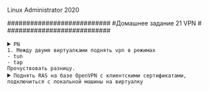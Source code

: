 Linux Administrator 2020

###########################
#Домашнее задание 21 VPN  #
###########################
         
         

<details>
<summary><code>PN
1. Между двумя виртуалками поднять vpn в режимах
- tun
- tap
Прочуствовать разницу.</code></summary>

тут делал как по инструкции из pdf, автоматизировал через ansible, единсвтенное примечание:

ключ "static.key" сперва создал руками командой <code>openvpn --genkey --secret /etc/openvpn/static.key</code> , а потом я его перенес в ансибл и  он тянится из роли ансибла,из каталога /files

```


```
</details>


<details>
<summary><code>Поднять RAS на базе OpenVPN с клиентскими сертификатами, подключиться с локальной машины на виртуалку</code></summary>

Примечание: дополнительно создал еще одну вм и того всего получилось  (3 виртуалки )


```
server - из 1 задания

client - из 1 задания

openvpnsrv - для второго задания

```

Виртуалка openvpn-server будет вм на вагранте с ip: 192.168.10.30 (openvpnsrv)

Клиентом будет выступать моя жезека на CentOS7 с ip: 192.168.1.2 (node01)

OpenVPN сервер поднимается с помощью ансибла он установит необходимый софт и сгенерирует серверные и клиентские сертификаты.

Описание таска

```


```

Описание "server.conf" который будет находится на <code>/etc/openvpn/server/server.conf</code>

```
port 1194
proto tcp
dev tun
ca /etc/openvpn/server/3.0.7/pki/ca.crt
cert /etc/openvpn/server/3.0.7/pki/issued/server.crt
key /etc/openvpn/server/3.0.7/pki/private/server.key
dh /etc/openvpn/server/3.0.7/pki/dh.pem
server 10.10.10.0 255.255.255.0
route 10.10.11.0 255.255.255.0
ifconfig-pool-persist ipp.txt
client-to-client
client-config-dir /etc/openvpn/ccd
keepalive 10 120
comp-lzo
persist-key
persist-tun
status /var/log/openvpn-status.log
log /var/log/openvpn.log
verb 3


```
Важный момент, что бы клиент получил персональный ip, я в  /etc/openvpn/ccd создал файл "client"

файл с названием "client" должен быть аналогичен с названием клиентского сертификата, в данном случаем, он называется тоже "client"

```
ifconfig-push 10.10.11.8 255.255.255.0

```
Клиенту должно быть выдан ip из данного файла "10.10.11.8

Стартуем наш демон openvpn-server <code>systemctl start openvpn-server@server</code>


```
[root@openvpnsrv ccd]# systemctl status openvpn-server@server
● openvpn-server@server.service - OpenVPN service for server
   Loaded: loaded (/usr/lib/systemd/system/openvpn-server@.service; enabled; vendor preset: disabled)
   Active: active (running) since Thu 2020-09-17 07:31:14 UTC; 18min ago
     Docs: man:openvpn(8)
           https://community.openvpn.net/openvpn/wiki/Openvpn24ManPage
           https://community.openvpn.net/openvpn/wiki/HOWTO
 Main PID: 698 (openvpn)
   Status: "Initialization Sequence Completed"
   CGroup: /system.slice/system-openvpn\x2dserver.slice/openvpn-server@server.service
           └─698 /usr/sbin/openvpn --status /run/openvpn-server/status-server.log --status-version 2 --suppress-timestamps --config server.conf

Sep 17 07:31:12 openvpnsrv systemd[1]: Starting OpenVPN service for server...
Sep 17 07:31:14 openvpnsrv systemd[1]: Started OpenVPN service for server.
[root@openvpnsrv ccd]# 

```

Проверяем порт 1194

```
[root@openvpnsrv ccd]# netstat -ntlpa
Active Internet connections (servers and established)
Proto Recv-Q Send-Q Local Address           Foreign Address         State       PID/Program name    
tcp        0      0 0.0.0.0:1194            0.0.0.0:*               LISTEN      698/openvpn         
tcp        0      0 0.0.0.0:111             0.0.0.0:*               LISTEN      355/rpcbind         
tcp        0      0 0.0.0.0:22              0.0.0.0:*               LISTEN      693/sshd            
tcp        0      0 127.0.0.1:25            0.0.0.0:*               LISTEN      944/master          
tcp        0      0 10.0.2.15:22            10.0.2.2:41038          ESTABLISHED 2922/sshd: vagrant  
tcp6       0      0 :::111                  :::*                    LISTEN      355/rpcbind         
tcp6       0      0 :::22                   :::*                    LISTEN      693/sshd            
tcp6       0      0 ::1:25                  :::*                    LISTEN      944/master          
[root@openvpnsrv ccd]# 


```
Проверяем поднялся ли виртуальный интерфейс tun0

```

[root@openvpnsrv ccd]# ifconfig
eth0: flags=4163<UP,BROADCAST,RUNNING,MULTICAST>  mtu 1500
        inet 10.0.2.15  netmask 255.255.255.0  broadcast 10.0.2.255
        inet6 fe80::5054:ff:fe4d:77d3  prefixlen 64  scopeid 0x20<link>
        ether 52:54:00:4d:77:d3  txqueuelen 1000  (Ethernet)
        RX packets 1553  bytes 162256 (158.4 KiB)
        RX errors 0  dropped 0  overruns 0  frame 0
        TX packets 1176  bytes 172296 (168.2 KiB)
        TX errors 0  dropped 0 overruns 0  carrier 0  collisions 0

eth1: flags=4163<UP,BROADCAST,RUNNING,MULTICAST>  mtu 1500
        inet 192.168.10.30  netmask 255.255.255.0  broadcast 192.168.10.255
        inet6 fe80::a00:27ff:fe76:fe60  prefixlen 64  scopeid 0x20<link>
        ether 08:00:27:76:fe:60  txqueuelen 1000  (Ethernet)
        RX packets 0  bytes 0 (0.0 B)
        RX errors 0  dropped 0  overruns 0  frame 0
        TX packets 19  bytes 1462 (1.4 KiB)
        TX errors 0  dropped 0 overruns 0  carrier 0  collisions 0

lo: flags=73<UP,LOOPBACK,RUNNING>  mtu 65536
        inet 127.0.0.1  netmask 255.0.0.0
        inet6 ::1  prefixlen 128  scopeid 0x10<host>
        loop  txqueuelen 1000  (Local Loopback)
        RX packets 0  bytes 0 (0.0 B)
        RX errors 0  dropped 0  overruns 0  frame 0
        TX packets 0  bytes 0 (0.0 B)
        TX errors 0  dropped 0 overruns 0  carrier 0  collisions 0

tun0: flags=4305<UP,POINTOPOINT,RUNNING,NOARP,MULTICAST>  mtu 1500
        inet 10.10.10.1  netmask 255.255.255.255  destination 10.10.10.2
        inet6 fe80::67a9:5651:fb61:cdf7  prefixlen 64  scopeid 0x20<link>
        unspec 00-00-00-00-00-00-00-00-00-00-00-00-00-00-00-00  txqueuelen 100  (UNSPEC)
        RX packets 0  bytes 0 (0.0 B)
        RX errors 0  dropped 0  overruns 0  frame 0
        TX packets 3  bytes 144 (144.0 B)
        TX errors 0  dropped 0 overruns 0  carrier 0  collisions 0

[root@openvpnsrv ccd]# 

```

и роуты

```
[root@openvpnsrv ccd]# ip ro
default via 10.0.2.2 dev eth0 proto dhcp metric 100 
10.0.2.0/24 dev eth0 proto kernel scope link src 10.0.2.15 metric 100 
10.10.10.0/24 via 10.10.10.2 dev tun0 
10.10.10.2 dev tun0 proto kernel scope link src 10.10.10.1 
10.10.11.0/24 via 10.10.10.2 dev tun0 
192.168.10.0/24 dev eth1 proto kernel scope link src 192.168.10.30 metric 101 
[root@openvpnsrv ccd]# 



```
Далее на клиент (node01 - 192.168.1.2) я установил софт openvpn после чего перенес клиентские сертификаты

- ca.crt
- client.crt
- client.key
в каталог </code>/etc/openvpn/client</code>

и там же создал файл "client.conf"

```
dev tun
proto tcp
remote 192.168.10.30 1194
client
resolv-retry infinite
ca ./ca.crt
cert ./client.crt
key ./client.key
persist-key
persist-tun
comp-lzo
verb 3
status /var/log/openvpn-status.log
log /var/log/openvpn.log


```
Запускаем нашего демона <code>systemctl start openvpn-client@client</code>

```
[root@node01 client]# systemctl start openvpn-client@client
[root@node01 client]# systemctl status openvpn-client@client
● openvpn-client@client.service - OpenVPN tunnel for client
   Loaded: loaded (/usr/lib/systemd/system/openvpn-client@.service; disabled; vendor preset: disabled)
   Active: active (running) since Чт 2020-09-17 10:59:26 MSK; 2s ago
     Docs: man:openvpn(8)
           https://community.openvpn.net/openvpn/wiki/Openvpn24ManPage
           https://community.openvpn.net/openvpn/wiki/HOWTO
 Main PID: 5574 (openvpn)
   Status: "Pre-connection initialization successful"
   CGroup: /system.slice/system-openvpn\x2dclient.slice/openvpn-client@client.service
           └─5574 /usr/sbin/openvpn --suppress-timestamps --nobind --config client.conf

сен 17 10:59:26 node01 systemd[1]: Starting OpenVPN tunnel for client...
сен 17 10:59:26 node01 systemd[1]: Started OpenVPN tunnel for client.
[root@node01 client]# 


```
Смотрим  наличие поднятия интерйеса tun

```
[root@node01 client]# ifconfig
eno1: flags=4163<UP,BROADCAST,RUNNING,MULTICAST>  mtu 1500
        inet 192.168.1.2  netmask 255.255.255.0  broadcast 192.168.1.255
        inet6 fe80::2665:9360:4b44:2617  prefixlen 64  scopeid 0x20<link>
        ether 6c:4b:90:0a:29:3c  txqueuelen 1000  (Ethernet)
        RX packets 13801  bytes 2163382 (2.0 MiB)
        RX errors 0  dropped 0  overruns 0  frame 0
        TX packets 7842  bytes 1925610 (1.8 MiB)
        TX errors 0  dropped 0 overruns 0  carrier 0  collisions 0

lo: flags=73<UP,LOOPBACK,RUNNING>  mtu 65536
        inet 127.0.0.1  netmask 255.0.0.0
        inet6 ::1  prefixlen 128  scopeid 0x10<host>
        loop  txqueuelen 1000  (Local Loopback)
        RX packets 2357  bytes 296994 (290.0 KiB)
        RX errors 0  dropped 0  overruns 0  frame 0
        TX packets 2357  bytes 296994 (290.0 KiB)
        TX errors 0  dropped 0 overruns 0  carrier 0  collisions 0

tun0: flags=4305<UP,POINTOPOINT,RUNNING,NOARP,MULTICAST>  mtu 1500
        inet 10.10.11.8  netmask 255.255.255.255  destination 255.255.255.0
        inet6 fe80::8c89:db8b:fd0:fa7e  prefixlen 64  scopeid 0x20<link>
        unspec 00-00-00-00-00-00-00-00-00-00-00-00-00-00-00-00  txqueuelen 100  (UNSPEC)
        RX packets 0  bytes 0 (0.0 B)
        RX errors 0  dropped 0  overruns 0  frame 0
        TX packets 3  bytes 144 (144.0 B)
        TX errors 0  dropped 0 overruns 0  carrier 0  collisions 0

vboxnet6: flags=4163<UP,BROADCAST,RUNNING,MULTICAST>  mtu 1500
        inet 192.168.10.1  netmask 255.255.255.0  broadcast 192.168.10.255
        inet6 fe80::800:27ff:fe00:6  prefixlen 64  scopeid 0x20<link>
        ether 0a:00:27:00:00:06  txqueuelen 1000  (Ethernet)
        RX packets 0  bytes 0 (0.0 B)
        RX errors 0  dropped 0  overruns 0  frame 0
        TX packets 28  bytes 2160 (2.1 KiB)
        TX errors 0  dropped 0 overruns 0  carrier 0  collisions 0

wlp2s0: flags=4099<UP,BROADCAST,MULTICAST>  mtu 1500
        ether 06:42:4d:f5:90:ba  txqueuelen 1000  (Ethernet)
        RX packets 0  bytes 0 (0.0 B)
        RX errors 0  dropped 0  overruns 0  frame 0
        TX packets 0  bytes 0 (0.0 B)
        TX errors 0  dropped 0 overruns 0  carrier 0  collisions 0

[root@node01 client]# 



```
Видим что поучили на "10.10.11.8"

ну и роуты 

```
root@node01 client]# ip ro
default via 192.168.1.1 dev eno1 proto dhcp metric 100 
10.10.10.1 via 255.255.255.0 dev tun0 
192.168.1.0/24 dev eno1 proto kernel scope link src 192.168.1.2 metric 100 
192.168.10.0/24 dev vboxnet6 proto kernel scope link src 192.168.10.1 
255.255.255.0 dev tun0 proto kernel scope link src 10.10.11.8 
[root@node01 client]# 


```

Проверка порта 1194 на предмет "ESTABLISHED"

```
[root@node01 client]# netstat -ntlpa
Active Internet connections (servers and established)
Proto Recv-Q Send-Q Local Address           Foreign Address         State       PID/Program name    
tcp        0      0 127.0.0.1:2222          0.0.0.0:*               LISTEN      4146/VBoxHeadless   
tcp        0      0 0.0.0.0:22              0.0.0.0:*               LISTEN      1074/sshd           
tcp        0      0 127.0.0.1:25            0.0.0.0:*               LISTEN      1489/master         
tcp        0      0 192.168.1.2:22          185.9.84.50:59116       ESTABLISHED 4903/sshd: root@pts 
tcp        0      0 192.168.1.2:22          185.9.84.50:58931       ESTABLISHED 1612/sshd: root@pts 
tcp        0      0 127.0.0.1:2222          127.0.0.1:41038         ESTABLISHED 4146/VBoxHeadless   
tcp        0      0 192.168.10.1:45658      192.168.10.30:1194      ESTABLISHED 5574/openvpn        
tcp        0      0 127.0.0.1:41038         127.0.0.1:2222          ESTABLISHED 5135/ssh            
tcp        0    196 192.168.1.2:22          185.9.84.50:58977       ESTABLISHED 1683/sshd: root@pts 
tcp6       0      0 :::22                   :::*                    LISTEN      1074/sshd           
tcp6       0      0 ::1:25                  :::*                    LISTEN      1489/master         
tcp6       0      0 :::9090                 :::*                    LISTEN      1/systemd           
[root@node01 client]# 
```


А теперь пинг с клиента на сервер, все работает

```
[root@node01 client]# ping -c 4 10.10.10.1
PING 10.10.10.1 (10.10.10.1) 56(84) bytes of data.
64 bytes from 10.10.10.1: icmp_seq=1 ttl=64 time=2.60 ms
64 bytes from 10.10.10.1: icmp_seq=2 ttl=64 time=2.27 ms
64 bytes from 10.10.10.1: icmp_seq=3 ttl=64 time=2.22 ms
64 bytes from 10.10.10.1: icmp_seq=4 ttl=64 time=2.29 ms

--- 10.10.10.1 ping statistics ---
4 packets transmitted, 4 received, 0% packet loss, time 3004ms
rtt min/avg/max/mdev = 2.229/2.349/2.606/0.153 ms
[root@node01 client]# 



```

</details>

